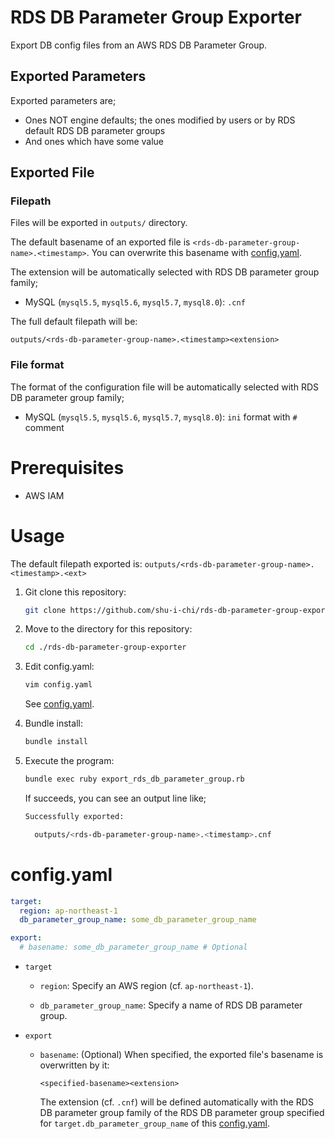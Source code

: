 # RDS DB Parameter Group Exporter

Export DB config files from an AWS RDS DB Parameter Group.

## Exported Parameters

Exported parameters are;
* Ones NOT engine defaults; the ones modified by users or by RDS default RDS DB parameter groups
* And ones which have some value

## Exported File

### Filepath

Files will be exported in `outputs/` directory.

The default basename of an exported file is `<rds-db-parameter-group-name>.<timestamp>`.
You can overwrite this basename with [config.yaml](#configyaml).

The extension will be automatically selected with RDS DB parameter group family;
* MySQL (`mysql5.5`, `mysql5.6`, `mysql5.7`, `mysql8.0`): `.cnf`

The full default filepath will be:

```
outputs/<rds-db-parameter-group-name>.<timestamp><extension>
```

### File format

The format of the configuration file will be automatically selected with RDS DB parameter group family;
* MySQL (`mysql5.5`, `mysql5.6`, `mysql5.7`, `mysql8.0`): `ini` format with `#` comment

# Prerequisites

* AWS IAM

# Usage

The default filepath exported is: `outputs/<rds-db-parameter-group-name>.<timestamp>.<ext>`

1. Git clone this repository:

   ```bash
   git clone https://github.com/shu-i-chi/rds-db-parameter-group-exporter.git
   ```

2. Move to the directory for this repository:

   ```bash
   cd ./rds-db-parameter-group-exporter
   ```

2. Edit config.yaml:

   ```bash
   vim config.yaml
   ```

   See [config.yaml](#configyaml).

3. Bundle install:

   ```bash
   bundle install
   ```

4. Execute the program:

   ```bash
   bundle exec ruby export_rds_db_parameter_group.rb
   ```

   If succeeds, you can see an output line like;
   
   ```bash
   Successfully exported:

     outputs/<rds-db-parameter-group-name>.<timestamp>.cnf
   ```

# config.yaml

```yaml
target:
  region: ap-northeast-1
  db_parameter_group_name: some_db_parameter_group_name

export:
  # basename: some_db_parameter_group_name # Optional
```

* `target`

  * `region`: Specify an AWS region (cf. `ap-northeast-1`).

  * `db_parameter_group_name`: Specify a name of RDS DB parameter group.

* `export`

  * `basename`:
    (Optional) When specified, the exported file's basename is overwritten by it:
    ```
    <specified-basename><extension>
    ```
    The extension (cf. `.cnf`) will be defined automatically with the RDS DB parameter group family
    of the RDS DB parameter group specified for `target.db_parameter_group_name` of
    this [config.yaml](#configyaml).
